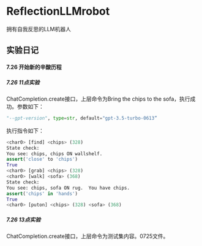 # ReflectionLLMrobot
拥有自我反思的LLM机器人



## 实验日记

#### 7.26 开始新的辛酸历程

##### 7.26 11点实验

ChatCompletion.create接口，上层命令为Bring the chips to the sofa，执行成功。参数如下：

```python
"--gpt-version", type=str, default="gpt-3.5-turbo-0613“
```

执行指令如下：

```python
<char0> [find] <chips> (328)
State check:
You see: chips, chips ON wallshelf.
assert('close' to 'chips')
True
<char0> [grab] <chips> (328)
<char0> [walk] <sofa> (368)
State check:
You see: chips, sofa ON rug.  You have chips.
assert('chips' in 'hands')
True
<char0> [puton] <chips> (328) <sofa> (368)
```

##### 7.26 13点实验

ChatCompletion.create接口，上层命令为测试集内容。0725文件。
